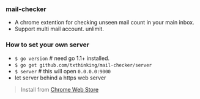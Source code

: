 ### mail-checker

* A chrome extention for checking unseen mail count in your main inbox.
* Support multi mail account. unlimit.

### How to set your own server

* `$ go version` # need go 1.1+ installed.
* `$ go get github.com/txthinking/mail-checker/server`
* `$ server` # this will open `0.0.0.0:9000`
* let server behind a https web server 

> Install from [Chrome Web Store][cws]

[cws]: https://chrome.google.com/webstore/detail/mail-checker/kdpenmeldohpgfihheagknnofjhpbkji 


